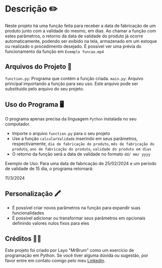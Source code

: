 Descrição ✏️
============

Neste projeto há uma função feita para receber a data de fabricação de um produto junto com a validade do mesmo, em dias. Ao chamar a função com estes parâmetros, o retorno da data de validade do produto já ocorre automaticamente, podendo ser exibido na tela, armazenado em um estoque ou realizado o procedimento desejado.
É possível ver uma prévia do funcionamento da função em `Exemplo funcao.mp4`

Arquivos do Projeto 📁
---------------------

`function.py`: Programa que contém a função criada.
`main.py`: Arquivo principal importando a função para seu uso. Este arquivo pode ser substituido pelo arquivo do seu projeto.

Uso do Programa 🖥️
----------------

O programa apenas precisa da linguagem `Python` instalada no seu computador.
- Importe o arquivo `function.py` para o seu projeto
- Use a função `calcularValidade` inserindo em seus parâmetros, respectivamente, `dia de fabricação do produto`, `mês de fabricação do produto`, `ano de fabricação do produto`, `validade do produto em dias`
- O retorno da função será a data de validade no formato `dd/ mm/ yyyy`

Exemplo de Uso:
Para uma data de fabricação de 25/02/2024 e um período de validade de 15 dia, o programa retornará:

11/3/2024

Personalização 🖍️
----------------

- É possível criar novos parâmetros na função para expandir suas funcionalidades
- É possível adicionar ou transformar seus parâmetros em opcionais definindo valores nulos fixos para eles

Créditos 👨‍🎓
-----------

Este projeto foi criado por Layo "MrBrum" como um exercício de programação em Python.
Se você tiver alguma dúvida ou sugestão, por favor entre em contato comigo pelo meu [Linkedin](https://www.linkedin.com/in/layo-brum/).
